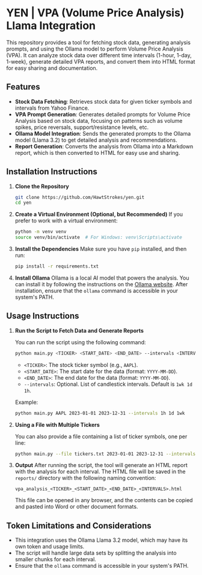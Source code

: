 # YEN | VPA (Volume Price Analysis) Llama Integration

This repository provides a tool for fetching stock data, generating analysis prompts, and using the Ollama model to perform Volume Price Analysis (VPA). It can analyze stock data over different time intervals (1-hour, 1-day, 1-week), generate detailed VPA reports, and convert them into HTML format for easy sharing and documentation.

## Features
- **Stock Data Fetching**: Retrieves stock data for given ticker symbols and intervals from Yahoo Finance.
- **VPA Prompt Generation**: Generates detailed prompts for Volume Price Analysis based on stock data, focusing on patterns such as volume spikes, price reversals, support/resistance levels, etc.
- **Ollama Model Integration**: Sends the generated prompts to the Ollama model (Llama 3.2) to get detailed analysis and recommendations.
- **Report Generation**: Converts the analysis from Ollama into a Markdown report, which is then converted to HTML for easy use and sharing.

## Installation Instructions

1. **Clone the Repository**
   ```bash
   git clone https://github.com/HawtStrokes/yen.git
   cd yen
   ```

2. **Create a Virtual Environment (Optional, but Recommended)**
   If you prefer to work with a virtual environment:
   ```bash
   python -m venv venv
   source venv/bin/activate  # For Windows: venv\Scripts\activate
   ```

3. **Install the Dependencies**
   Make sure you have `pip` installed, and then run:
   ```bash
   pip install -r requirements.txt
   ```

4. **Install Ollama**
   Ollama is a local AI model that powers the analysis. You can install it by following the instructions on the [Ollama website](https://ollama.com/). After installation, ensure that the `ollama` command is accessible in your system's PATH.

## Usage Instructions

1. **Run the Script to Fetch Data and Generate Reports**

   You can run the script using the following command:
   ```bash
   python main.py <TICKER> <START_DATE> <END_DATE> --intervals <INTERVALS>
   ```

   - `<TICKER>`: The stock ticker symbol (e.g., `AAPL`).
   - `<START_DATE>`: The start date for the data (format: `YYYY-MM-DD`).
   - `<END_DATE>`: The end date for the data (format: `YYYY-MM-DD`).
   - `--intervals`: Optional. List of candlestick intervals. Default is `1wk 1d 1h`.

   Example:
   ```bash
   python main.py AAPL 2023-01-01 2023-12-31 --intervals 1h 1d 1wk
   ```

2. **Using a File with Multiple Tickers**

   You can also provide a file containing a list of ticker symbols, one per line:
   ```bash
   python main.py --file tickers.txt 2023-01-01 2023-12-31 --intervals 1h 1d 1wk
   ```

3. **Output**
   After running the script, the tool will generate an HTML report with the analysis for each interval. The HTML file will be saved in the `reports/` directory with the following naming convention:
   ```
   vpa_analysis_<TICKER>_<START_DATE>_<END_DATE>_<INTERVALS>.html
   ```

   This file can be opened in any browser, and the contents can be copied and pasted into Word or other document formats.

## Token Limitations and Considerations

- This integration uses the Ollama Llama 3.2 model, which may have its own token and usage limits.
- The script will handle large data sets by splitting the analysis into smaller chunks for each interval.
- Ensure that the `ollama` command is accessible in your system's PATH.

